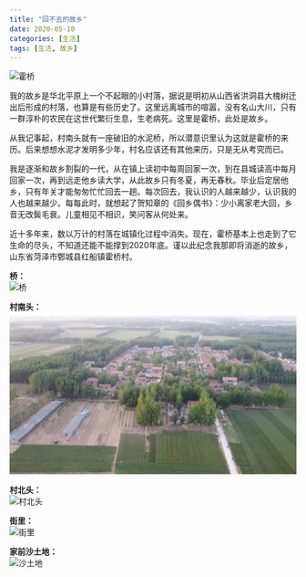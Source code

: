 ```yaml
---
title: "回不去的故乡"
date: 2020-05-10  
categories: [生活]
tags: [生活, 故乡]
---
```



![霍桥](https://github.com/sigusr1/blog_assets/blob/master/my_home_town/cover.jpg?raw=true)


我的故乡是华北平原上一个不起眼的小村落，据说是明初从山西省洪洞县大槐树迁出后形成的村落，也算是有些历史了。这里远离城市的喧嚣，没有名山大川，只有一群淳朴的农民在这世代繁衍生息，生老病死。这里是霍桥，此处是故乡。

从我记事起，村南头就有一座破旧的水泥桥，所以潜意识里认为这就是霍桥的来历。后来想想水泥才发明多少年，村名应该还有其他来历，只是无从考究而已。

我是逐渐和故乡割裂的一代，从在镇上读初中每周回家一次，到在县城读高中每月回家一次，再到远走他乡读大学，从此故乡只有冬夏，再无春秋。毕业后定居他乡，只有年关才能匆匆忙忙回去一趟。每次回去，我认识的人越来越少，认识我的人也越来越少。每每此时，就想起了贺知章的《回乡偶书》：少小离家老大回，乡音无改鬓毛衰。儿童相见不相识，笑问客从何处来。

近十多年来，数以万计的村落在城镇化过程中消失。现在，霍桥基本上也走到了它生命的尽头，不知道还能不能撑到2020年底。谨以此纪念我那即将消逝的故乡，山东省菏泽市鄄城县红船镇霍桥村。  

**桥：**  
![桥](https://github.com/sigusr1/blog_assets/blob/master/my_home_town/bridge.jpg?raw=true)  

**村南头：**  
![村南头](https://github.com/sigusr1/blog_assets/blob/master/my_home_town/south.jpg?raw=true)  

**村北头：**  
![村北头](https://github.com/sigusr1/blog_assets/blob/master/my_home_town/north.jpg?raw=true)  

**街里：**  
![街里](https://github.com/sigusr1/blog_assets/blob/master/my_home_town/center.jpg?raw=true)  

**家前沙土地：**  
![沙土地](https://github.com/sigusr1/blog_assets/blob/master/my_home_town/former_orchard.jpg?raw=true)  
